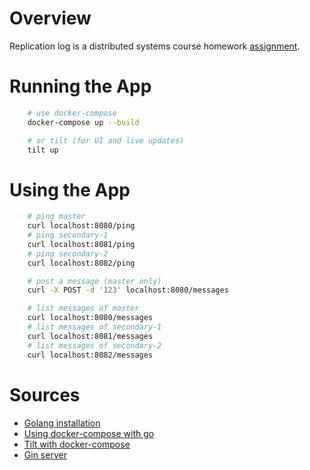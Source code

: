 # Overview

Replication log is a distributed systems course homework [assignment](https://docs.google.com/document/d/13akys1yQKNGqV9dGzSEDCGbHPDiKmqsZFOxKhxz841U/edit).

# Running the App

```bash
    # use docker-compose
    docker-compose up --build

    # or tilt (for UI and live updates)
    tilt up
```

# Using the App

```bash
    # ping master
    curl localhost:8080/ping
    # ping secondary-1
    curl localhost:8081/ping
    # ping secondary-2
    curl localhost:8082/ping

    # post a message (master only)
    curl -X POST -d '123' localhost:8080/messages

    # list messages of master
    curl localhost:8080/messages
    # list messages of secondary-1
    curl localhost:8081/messages
    # list messages of secondary-2
    curl localhost:8082/messages
```

# Sources

- [Golang installation](https://golang.org/doc/install)
- [Using docker-compose with go](https://docs.docker.com/language/golang/build-images/)
- [Tilt with docker-compose](https://docs.tilt.dev/docker_compose.html)
- [Gin server](https://golang.org/doc/tutorial/web-service-gin)
